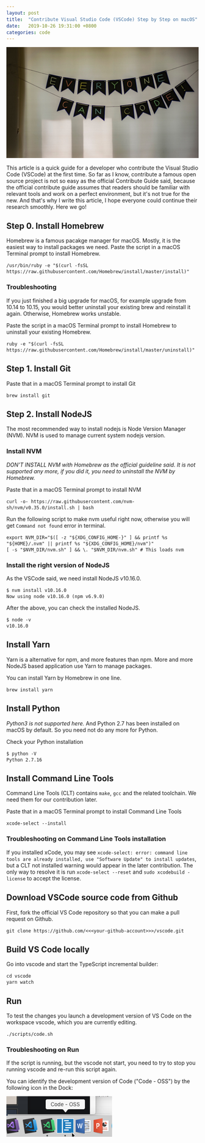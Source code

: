 ```yaml
---
layout: post
title:  "Contribute Visual Studio Code (VSCode) Step by Step on macOS"
date:   2019-10-26 19:31:00 +0800
categories: code
---
```


![Contribute Visual Studio Code (VSCode) Step by Step on macOS](/assets/2019-10-26-contribute-vscode-step-by-step-on-mac/banner.jpg)

This article is a quick guide for a developer who contribute the Visual Studio Code (VSCode) at the first time. So far as I know, contribute a famous open source project is not so easy as the official Contribute Guide said, because the official contribute guide assumes that readers should be familiar with relevant tools and work on a perfect environment, but it's not true for the new. And that's why I write this article, I hope everyone could continue their research smoothly. Here we go!

## Step 0. Install Homebrew

Homebrew is a famous pacakge manager for macOS. Mostly, it is the easiest way to install packages we need. Paste the script in a macOS Terminal prompt to install Homebrew.

```shell
/usr/bin/ruby -e "$(curl -fsSL https://raw.githubusercontent.com/Homebrew/install/master/install)"
```

### Troubleshooting

If you just finished a big upgrade for macOS, for example upgrade from 10.14 to 10.15, you would better uninstall your existing brew and reinstall it again. Otherwise, Homebrew works unstable.

Paste the script in a macOS Terminal prompt to install Homebrew to uninstall your existing Homebrew.

```shell
ruby -e "$(curl -fsSL https://raw.githubusercontent.com/Homebrew/install/master/uninstall)"
```

## Step 1. Install Git

Paste that in a macOS Terminal prompt to install Git

```shell
brew install git
```

## Step 2. Install NodeJS

The most recommended way to install nodejs is Node Version Manager (NVM). NVM is used to manage current system nodejs version.

### Install NVM

*DON'T INSTALL NVM with Homebrew as the official guideline said. It is not supported any more, if you did it, you need to uninstall the NVM by Homebrew.*

Paste that in a macOS Terminal prompt to install NVM

```shell
curl -o- https://raw.githubusercontent.com/nvm-sh/nvm/v0.35.0/install.sh | bash
```

Run the following script to make nvm useful right now, otherwise you will get `Command not found` error in terminal.

```shell
export NVM_DIR="$([ -z "${XDG_CONFIG_HOME-}" ] && printf %s "${HOME}/.nvm" || printf %s "${XDG_CONFIG_HOME}/nvm")"
[ -s "$NVM_DIR/nvm.sh" ] && \. "$NVM_DIR/nvm.sh" # This loads nvm
```

### Install the right version of NodeJS

As the VSCode said, we need install NodeJS v10.16.0.

```shell
$ nvm install v10.16.0
Now using node v10.16.0 (npm v6.9.0)
```

After the above, you can check the installed NodeJS.

```shell
$ node -v
v10.16.0
```

## Install Yarn

Yarn is a alternative for npm, and more features than npm. More and more NodeJS based application use Yarn to manage packages.

You can install Yarn by Homebrew in one line.

```shell
brew install yarn
```

## Install Python

*Python3 is not supported here.* And Python 2.7 has been installed on macOS by default. So you need not do any more for Python.

Check your Python installation

```shell
$ python -V
Python 2.7.16
```

## Install Command Line Tools

Command Line Tools (CLT) contains `make`, `gcc` and the related toolchain. We need them for our contribution later.

Paste that in a macOS Terminal prompt to install Command Line Tools

```shell
xcode-select --install
```

### Troubleshooting on Command Line Tools installation

If you installed xCode, you may see `xcode-select: error: command line tools are already installed, use "Software Update" to install updates`, but a CLT not installed warning would appear in the later contribution. The only way to resolve it is run `xcode-select --reset` and `sudo xcodebuild -license` to accept the license.

## Download VSCode source code from Github

First, fork the official VS Code repository so that you can make a pull request on Github.

```shell
git clone https://github.com/<<<your-github-account>>>/vscode.git
```

## Build VS Code locally

Go into vscode and start the TypeScript incremental builder:

```shell
cd vscode
yarn watch
```

## Run

To test the changes you launch a development version of VS Code on the workspace vscode, which you are currently editing.

```shell
./scripts/code.sh
```

### Troubleshooting on Run

If the script is running, but the vscode not start, you need to try to stop you running vscode and re-run this script again.

You can identify the development version of Code ("Code - OSS") by the following icon in the Dock:

![vscode oss](/assets/2019-10-26-contribute-vscode-step-by-step-on-mac/vscode.png)
